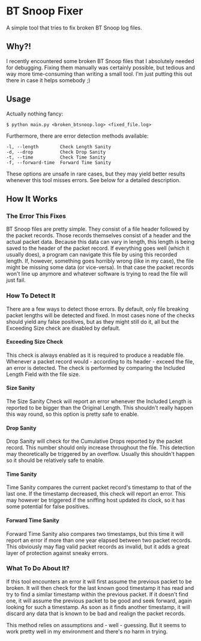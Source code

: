 # BT Snoop Fixer

A simple tool that tries to fix broken BT Snoop log files.

## Why?!

I recently encountered some broken BT Snoop files that I absolutely needed for debugging.
Fixing them manually was certainly possible, but tedious and way more time-consuming than writing a small tool.
I'm just putting this out there in case it helps somebody ;)

## Usage

Actually nothing fancy:

```commandline
$ python main.py <broken_btsnoop.log> <fixed_file.log>
```

Furthermore, there are error detection methods available:

```commandline
-l, --length        Check Length Sanity
-d, --drop          Check Drop Sanity
-t, --time          Check Time Sanity
-f, --forward-time  Forward Time Sanity
```

These options are unsafe in rare cases, but they may yield better results whenever this tool misses errors.
See below for a detailed description.

## How It Works

### The Error This Fixes

BT Snoop files are pretty simple. They consist of a file header followed by the packet records.
Those records themselves consist of a header and the actual packet data.
Because this data can vary in length, this length is being saved to the header of the packet record.
If everything goes well (which it usually does), a program can navigate this file by using this recorded length.
If, however, something goes horribly wrong (like in my case), the file might be missing some data (or vice-versa).
In that case the packet records won't line up anymore and whatever software is trying to read the file will just fail.

### How To Detect It

There are a few ways to detect those errors. By default, only file breaking packet lengths will be detected and fixed.
In most cases none of the checks should yield any false positives, but as they might still do it, all but the Exceeding Size check are disabled by default.

#### Exceeding Size Check

This check is always enabled as it is required to produce a readable file.
Whenever a packet record would - according to its header - exceed the file, an error is detected.
The check is performed by comparing the Included Length Field with the file size.

#### Size Sanity

The Size Sanity Check will report an error whenever the Included Length is reported to be bigger than the Original Length.
This shouldn't really happen this way round, so this option is pretty safe to enable.

#### Drop Sanity

Drop Sanity will check for the Cumulative Drops reported by the packet record.
This number should only increase throughout the file.
This detection may theoretically be triggered by an overflow.
Usually this shouldn't happen so it should be relatively safe to enable. 

#### Time Sanity

Time Sanity compares the current packet record's timestamp to that of the last one.
If the timestamp decreased, this check will report an error.
This may however be triggered if the sniffing host updated its clock, so it has some potential for false positives.

#### Forward Time Sanity

Forward Time Sanity also compares two timestamps,
but this time it will report an error if more than one year elapsed between two packet records.
This obviously may flag valid packet records as invalid, but it adds a great layer of protection against sneaky errors.

### What To Do About It?

If this tool encounters an error it will first assume the previous packet to be broken.
It will then check for the last known good timestamp it has read and try to find a similar timestamp within the previous packet.
If it doesn't find one, it will assume the previous packet to be good and seek forward, again looking for such a timestamp.
As soon as it finds another timestamp, it will discard any data that is known to be bad and realign the packet records.

This method relies on assumptions and - well - guessing. But it seems to work pretty well in my environment and there's no harm in trying.

